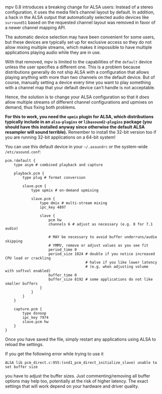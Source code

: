 mpv 0.8 introduces a breaking change for ALSA users: Instead of a stereo configuration, it uses the media file’s channel layout by default. In addition, a hack in the ALSA output that automatically selected audio devices like `surround51` based on the requested channel layout was removed in favor of a newer channel mapping API.

The automatic device selection may have been convenient for some users, but these devices are typically set up for exclusive access so they do not allow mixing multiple streams, which makes it impossible to have multiple applications playing audio while they are in use.

With that removed, mpv is limited to the capabilities of the `default` device unless the user specifies a different one. This is a problem because distributions generally do not ship ALSA with a configuration that allows playing anything with more than two channels on the default device. But of course, manually setting a device every time you want to play something with a channel map that your default device can’t handle is not acceptable.

Hence, the solution is to change your ALSA configuration so that it *does* allow multiple streams of different channel configurations and upmixes on demand, thus fixing both problems.

**For this to work, you need the `upmix` plugin for ALSA, which distributions typically include in an `alsa-plugins` or `libasound2-plugins` package (you should have this installed anyway since otherwise the default ALSA resampler will sound terrible).** Remember to install the 32-bit version too if you are running 32-bit applications on a 64-bit system!

You can use this default device in your `~/.asoundrc` or the system-wide `/etc/asound.conf`:

```
pcm.!default {
    type asym # combined playback and capture

    playback.pcm {
        type plug # format conversion

        slave.pcm {
            type upmix # on-demand upmixing

            slave.pcm {
                type dmix # multi-stream mixing
                ipc_key 4897

                slave {
                    pcm hw
                    channels 6 # adjust as necessary (e.g. 8 for 7.1 audio)

                    # MAY be necessary to avoid buffer underruns/audio skipping
                    # YMMV, remove or adjust values as you see fit
                    period_time 0
                    period_size 1024 # double if you notice increased CPU load or crackling
                                     # halve if you like lower latency
                                     # (e.g. when adjusting volume with softvol enabled)
                    buffer_time 0
                    buffer_size 8192 # some applications do not like smaller buffers
                }
            }
        }
    }

    capture.pcm {
        type dsnoop
        ipc_key 7974
        slave.pcm hw
    }
}
```

Once you have saved the file, simply restart any applications using ALSA to reload the settings.

If you get the following error while trying to use it
```
ALSA lib pcm_direct.c:955:(snd1_pcm_direct_initialize_slave) unable to set buffer size
```
you have to adjust the buffer sizes. Just commenting/removing all buffer options may help too, potentially at the risk of higher latency. The exact settings that will work depend on your hardware and driver quality.